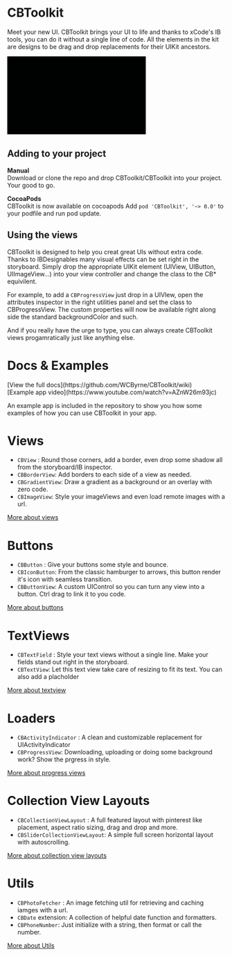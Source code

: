 CBToolkit
=========


Meet your new UI. CBToolkit brings your UI to life and thanks to xCode's IB tools, you can do it without a single line of code. All the elements in the kit are designs to be drag and drop replacements for their UIKit ancestors.

<img src="https://raw.githubusercontent.com/WCByrne/CBToolkit/master/CBIconButton.gif">

<h2>Adding to your project</h2>
<b>Manual</b><br />
Download or clone the repo and drop CBToolkit/CBToolkit into your project. Your good to go.

<b>CocoaPods</b><br />
CBToolkit is now available on cocoapods 
Add `pod 'CBToolkit', '~> 0.0'` to your podfile and run pod update.

<h2>Using the views</h2>
CBToolkit is designed to help you creat great UIs without extra code. Thanks to IBDesignables many visual effects can be set right in the storyboard. Simply drop the appropriate UIKit element (UIView, UIButton, UIImageView...) into your view controller and change the class to the CB* equivilent.

For example, to add a `CBProgressView` just drop in a UIVIew, open the attributes inspector in the right utilities panel and set the class to CBProgressView. The custom properties will now be available right along side the standard backgroundColor and such.

And if you really have the urge to type, you can always create CBToolkit views progamratically just like anything else. 


<h1>Docs & Examples</h1>
[View the full docs](https://github.com/WCByrne/CBToolkit/wiki)
<br />
[Example app video](https://www.youtube.com/watch?v=AZnW26m93jc)

An example app is included in the repository to show you how some examples of how you can use CBToolkit in your app.


<h1>Views</h1>

* `CBView` : Round those corners, add a border, even drop some shadow all from the storyboard/IB inspector.
* `CBBorderView`: Add borders to each side of a view as needed.
* `CBGradientView`: Draw a gradient as a background or an overlay with zero code.
* `CBImageView`: Style your imageViews and even load remote images with a url.

[More about views](https://github.com/WCByrne/CBToolkit/wiki/1.-Views)


<h1>Buttons</h1>

* `CBButton` : Give your buttons some style and bounce.
* `CBIconButton`: From the classic hamburger to arrows, this button render it's icon with seamless transition.
* `CBButtonView`: A custom UIControl so you can turn any view into a button. Ctrl drag to link it to you code.

[More about buttons](https://github.com/WCByrne/CBToolkit/wiki/2.-Buttons)

<h1>TextViews</h1>

* `CBTextField` : Style your text views without a single line. Make your fields stand out right in the storyboard.
* `CBTextView`: Let this text view take care of resizing to fit its text. You can also add a placholder

[More about textview](https://github.com/WCByrne/CBToolkit/wiki/3.-Text-Views)


<h1>Loaders</h1>

* `CBActivityIndicator` : A clean and customizable replacement for UIActivityIndicator
* `CBProgressView`: Downloading, uploading or doing some background work? Show the prgress in style.

[More about progress views](https://github.com/WCByrne/CBToolkit/wiki/4.-Loaders)

<h1>Collection View Layouts</h1>

* `CBCollectionViewLayout` : A full featured layout with pinterest like placement, aspect ratio sizing, drag and drop and more.
* `CBSliderCollectionViewLayout`: A simple full screen horizontal layout with autoscrolling.

[More about collection view layouts](https://github.com/WCByrne/CBToolkit/wiki/5.-CollectionView-Layouts)


<h1>Utils</h1>

* `CBPhotoFetcher` : An image fetching util for retrieving and caching iamges with a url.
* `CBDate` extension: A collection of helpful date function and formatters.
* `CBPhoneNumber`: Just initialize with a string, then format or call the number.

[More about Utils](https://github.com/WCByrne/CBToolkit/wiki/6.-Utils)

